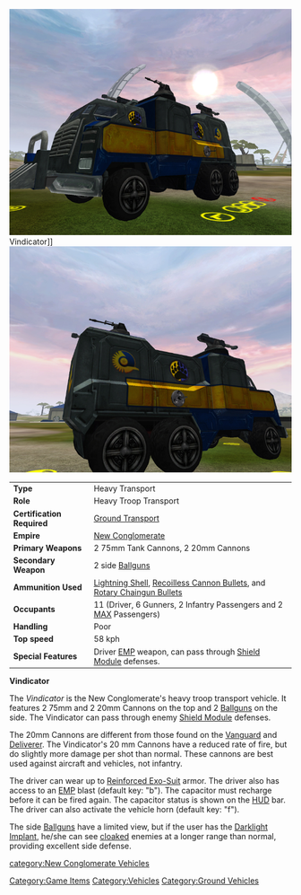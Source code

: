 ![](images/VindicatorFront.jpg "fig:VindicatorFront.jpg") Vindicator\]\]
![](images/VindicatorRear.jpg "fig:VindicatorRear.jpg")

|                            |                                                                                                                                                                                              |
| -------------------------- | -------------------------------------------------------------------------------------------------------------------------------------------------------------------------------------------- |
| **Type**                   | Heavy Transport                                                                                                                                                                              |
| **Role**                   | Heavy Troop Transport                                                                                                                                                                        |
| **Certification Required** | [Ground Transport](Ground_Transport.md "wikilink")                                                                                                                                           |
| **Empire**                 | [New Conglomerate](New_Conglomerate.md "wikilink")                                                                                                                                           |
| **Primary Weapons**        | 2 75mm Tank Cannons, 2 20mm Cannons                                                                                                                                                          |
| **Secondary Weapon**       | 2 side [Ballguns](Ballgun.md "wikilink")                                                                                                                                                     |
| **Ammunition Used**        | [Lightning Shell](Lightning_Shell.md "wikilink"), [Recoilless Cannon Bullets](Recoilless_Cannon_Bullets.md "wikilink"), and [Rotary Chaingun Bullets](Rotary_Chaingun_Bullets.md "wikilink") |
| **Occupants**              | 11 (Driver, 6 Gunners, 2 Infantry Passengers and 2 [MAX](MAX.md "wikilink") Passengers)                                                                                                      |
| **Handling**               | Poor                                                                                                                                                                                         |
| **Top speed**              | 58 kph                                                                                                                                                                                       |
| **Special Features**       | Driver [EMP](EMP.md "wikilink") weapon, can pass through [Shield Module](Shield_Module.md "wikilink") defenses.                                                                              |

**Vindicator**

The _Vindicator_ is the New Conglomerate's heavy troop transport
vehicle. It features 2 75mm and 2 20mm Cannons on the top and 2
[Ballguns](Ballgun.md "wikilink") on the side. The Vindicator can pass
through enemy [Shield Module](Shield_Module.md "wikilink") defenses.

The 20mm Cannons are different from those found on the
[Vanguard](Vanguard.md "wikilink") and [Deliverer](Deliverer.md "wikilink").
The Vindicator's 20 mm Cannons have a reduced rate of fire, but do
slightly more damage per shot than normal. These cannons are best used
against aircraft and vehicles, not infantry.

The driver can wear up to [Reinforced
Exo-Suit](Reinforced_Exo.$1.md "wikilink") armor. The driver also has
access to an [EMP](EMP.md "wikilink") blast (default key: "b"). The
capacitor must recharge before it can be fired again. The capacitor
status is shown on the [HUD](HUD.md "wikilink") bar. The driver can also
activate the vehicle horn (default key: "f").

The side [Ballguns](Ballgun.md "wikilink") have a limited view, but if the
user has the [Darklight](Darklight.md "wikilink")
[Implant](Implant.md "wikilink"), he/she can see
[cloaked](Infiltration_Suit.md "wikilink") enemies at a longer range than
normal, providing excellent side defense.

[category:New Conglomerate
Vehicles](category:New_Conglomerate_Vehicles.md "wikilink")

[Category:Game Items](Category:Game_Items.md "wikilink")
[Category:Vehicles](Category:Vehicles.md "wikilink") [Category:Ground
Vehicles](Category:Ground_Vehicles.md "wikilink")
